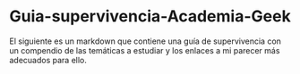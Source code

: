 # Guia-supervivencia-Academia-Geek
El siguiente es un markdown que contiene una guía de supervivencia con un compendio de las temáticas a estudiar y los enlaces a mi parecer más adecuados para ello.
